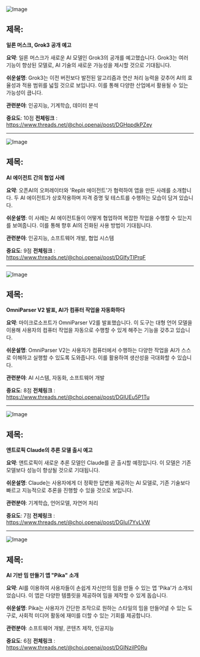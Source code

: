 ![Image](https://scontent-iad3-2.cdninstagram.com/v/t51.75761-15/476771083_17897602506112832_6388784660967194372_n.jpg?stp=dst-jpg_e35_tt6&_nc_cat=105&ccb=1-7&_nc_sid=18de74&_nc_ohc=Ty3kJIulJQoQ7kNvgHPfa5U&_nc_oc=Adi5byYndbpNrEyx1kqULo9UEQrI4rBMBIp-C6iA1X810McgNkeGpeKQs86a63rCAV0&_nc_zt=23&_nc_ht=scontent-iad3-2.cdninstagram.com&edm=ACx9VUEEAAAA&_nc_gid=AuNXdJ37V2Xi31y8xtWOVeA&oh=00_AYCk689RkBWj84pxaKrDZYAIxqt20DSi_bDuCwFon1pAEg&oe=67B82BC7)

## 제목:
**일론 머스크, Grok3 공개 예고**

**요약**:
일론 머스크가 새로운 AI 모델인 Grok3의 공개를 예고했습니다. Grok3는 여러 기능이 향상된 모델로, AI 기술의 새로운 가능성을 제시할 것으로 기대됩니다.

**쉬운설명**:
Grok3는 이전 버전보다 발전된 알고리즘과 연산 처리 능력을 갖추어 AI의 효율성과 적용 범위를 넓힐 것으로 보입니다. 이를 통해 다양한 산업에서 활용될 수 있는 가능성이 큽니다.

**관련분야**:
인공지능, 기계학습, 데이터 분석

**중요도**: 10점
**전체링크** :  https://www.threads.net/@choi.openai/post/DGHppdkPZey

---

![Image](https://scontent-iad3-2.cdninstagram.com/v/t51.71878-15/479709776_1718874022005278_6724538828621452086_n.jpg?stp=dst-jpg_e35_tt6&_nc_cat=100&ccb=1-7&_nc_sid=18de74&_nc_ohc=yEDUHxCtW6AQ7kNvgELiSBm&_nc_oc=AdgaDiQ2HGXYE-ZSv6m0SToML1qsebz_SMSydSAvwjLrIHzHiFUuGKaCROV7y1fh5qU&_nc_zt=23&_nc_ht=scontent-iad3-2.cdninstagram.com&edm=ACx9VUEEAAAA&_nc_gid=AuNXdJ37V2Xi31y8xtWOVeA&oh=00_AYCiiMTd5jBAtkYrNd8mgz6psPabpNt_RMZpkxG9Taxq_A&oe=67B838C3)

## 제목:
**AI 에이전트 간의 협업 사례**

**요약**:
오픈AI의 오퍼레이터와 'Replit 에이전트'가 협력하여 앱을 만든 사례를 소개합니다. 두 AI 에이전트가 상호작용하며 자격 증명 및 테스트를 수행하는 모습이 담겨 있습니다.

**쉬운설명**:
이 사례는 AI 에이전트들이 어떻게 협업하여 복잡한 작업을 수행할 수 있는지를 보여줍니다. 이를 통해 향후 AI의 진화된 사용 방법이 기대됩니다.

**관련분야**:
인공지능, 소프트웨어 개발, 협업 시스템

**중요도**: 9점
**전체링크** :  https://www.threads.net/@choi.openai/post/DGIfyTIPrqF

---

![Image](https://scontent-iad3-2.cdninstagram.com/v/t51.71878-15/479189612_9221668584580882_1042068675624776887_n.jpg?stp=dst-jpg_e35_tt6&_nc_cat=105&ccb=1-7&_nc_sid=18de74&_nc_ohc=RICQvi_FUk8Q7kNvgEVLwu6&_nc_oc=AdgHL-vgs7iO3tO28-bhUWoR0fsWaNAOWsZ4nHE597jOMeT0AdbY6KjUTIAXs07PjzI&_nc_zt=23&_nc_ht=scontent-iad3-2.cdninstagram.com&edm=ACx9VUEEAAAA&_nc_gid=AuNXdJ37V2Xi31y8xtWOVeA&oh=00_AYDXCCqh5hFu6vBwGNc6INB-cT1ijE1uCTxg_bgMjE7bbQ&oe=67B830AE)

## 제목:
**OmniParser V2 발표, AI가 컴퓨터 작업을 자동화하다**

**요약**:
마이크로소프트가 OmniParser V2를 발표했습니다. 이 도구는 대형 언어 모델을 이용해 사용자의 컴퓨터 작업을 자동으로 수행할 수 있게 해주는 기능을 갖추고 있습니다.

**쉬운설명**:
OmniParser V2는 사용자가 컴퓨터에서 수행하는 다양한 작업을 AI가 스스로 이해하고 실행할 수 있도록 도와줍니다. 이를 활용하여 생산성을 극대화할 수 있습니다.

**관련분야**:
AI 시스템, 자동화, 소프트웨어 개발

**중요도**: 8점
**전체링크** :  https://www.threads.net/@choi.openai/post/DGIUEu5P1Tu

---

![Image](https://scontent-iad3-1.cdninstagram.com/v/t51.75761-15/480244347_17897659107112832_7647293333858504497_n.jpg?stp=dst-jpg_e35_tt6&_nc_cat=104&ccb=1-7&_nc_sid=18de74&_nc_ohc=JWIfHL3m0I8Q7kNvgGWQ4pq&_nc_oc=AdjxoyQTIC6v44tBk0l9SeUCjRBRqcpWqj8cxf7xNic9GcMKacfvXgrqGP5N5W10fLQ&_nc_zt=23&_nc_ht=scontent-iad3-1.cdninstagram.com&edm=ACx9VUEEAAAA&_nc_gid=AuNXdJ37V2Xi31y8xtWOVeA&oh=00_AYAYKVoDeE8tNtyAJLE9wfw1mk3d_PpGSJYbjWZrZJ38iA&oe=67B839B2)

## 제목:
**앤트로픽 Claude의 추론 모델 출시 예고**

**요약**:
앤트로픽이 새로운 추론 모델인 Claude를 곧 출시할 예정입니다. 이 모델은 기존 모델보다 성능이 향상될 것으로 기대됩니다.

**쉬운설명**:
Claude는 사용자에게 더 정확한 답변을 제공하는 AI 모델로, 기존 기술보다 빠르고 지능적으로 추론을 진행할 수 있을 것으로 보입니다.

**관련분야**:
기계학습, 언어모델, 자연어 처리

**중요도**: 7점
**전체링크** :  https://www.threads.net/@choi.openai/post/DGIuI7YvLVW

---

![Image](https://scontent-iad3-1.cdninstagram.com/v/t51.71878-15/480050312_1152876116487054_2277491711263165833_n.jpg?stp=dst-jpg_e35_tt6&_nc_cat=104&ccb=1-7&_nc_sid=18de74&_nc_ohc=DItfBpfUFVwQ7kNvgHtSf7L&_nc_oc=AdgzPGbhb3k7wUcXuUaXiGsJJuJq6umnS6LQnHQ0ZVSgT26AoFCGKC26CtIW1bub5YI&_nc_zt=23&_nc_ht=scontent-iad3-1.cdninstagram.com&edm=ACx9VUEEAAAA&_nc_gid=AuNXdJ37V2Xi31y8xtWOVeA&oh=00_AYBwyjdrIOrUGqPr8R0hRsgAEFuvp7A3F4Zy6xbaP-q3Hw&oe=67B845AE)

## 제목:
**AI 기반 밈 만들기 앱 "Pika" 소개**

**요약**:
AI를 이용하여 사용자들이 손쉽게 자신만의 밈을 만들 수 있는 앱 'Pika'가 소개되었습니다. 이 앱은 다양한 템플릿을 제공하여 밈을 제작할 수 있게 돕습니다.

**쉬운설명**:
Pika는 사용자가 간단한 조작으로 원하는 스타일의 밈을 만들어낼 수 있는 도구로, 사회적 미디어 활동에 재미를 더할 수 있는 기회를 제공합니다.

**관련분야**:
소프트웨어 개발, 콘텐츠 제작, 인공지능

**중요도**: 6점
**전체링크** :  https://www.threads.net/@choi.openai/post/DGINzilP0Ru